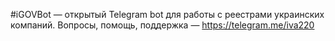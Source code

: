 #iGOVBot — открытый Telegram bot для работы с реестрами украинских компаний. Вопросы, помощь, поддержка — https://telegram.me/iva220
